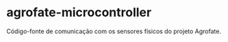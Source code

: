 # agrofate-microcontroller
Código-fonte de comunicação com os sensores físicos do projeto Agrofate.
